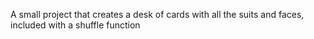 A small project that creates a desk of cards with all the suits and faces, included with a shuffle function

